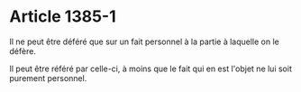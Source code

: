 # Article 1385-1

<p>Il ne peut être déféré que sur un fait personnel à la partie à laquelle on le défère.</p><p>Il peut être référé par celle-ci, à moins que le fait qui en est l'objet ne lui soit purement personnel.</p>